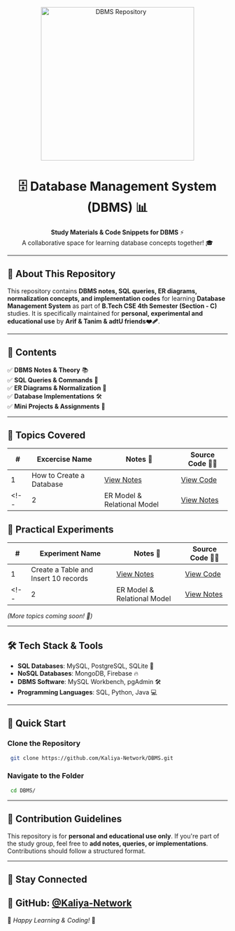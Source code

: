 <p align="center">
    <img src="https://github.com/CodeWithTanim/README-MANAGER/blob/main/dbms.gif" alt="DBMS Repository" style="max-width: 100%; height: auto; width: 350px;">
</p>

<h1 align="center">🗄️ Database Management System (DBMS) 📊</h1>
<p align="center">
    <b>Study Materials & Code Snippets for DBMS</b> ⚡<br>
    A collaborative space for learning database concepts together! 🎓
</p>

---

## **📖 About This Repository**
This repository contains **DBMS notes, SQL queries, ER diagrams, normalization concepts, and implementation codes** for learning **Database Management System** as part of **B.Tech CSE 4th Semester (Section - C)** studies. It is specifically maintained for **personal, experimental and educational use** by **Arif & Tanim & adtU friends❤️‍🩹**.

---

## **📌 Contents**
✅ **DBMS Notes & Theory** 📚  
✅ **SQL Queries & Commands** 💾  
✅ **ER Diagrams & Normalization** 🔄  
✅ **Database Implementations** 🛠️  
✅ **Mini Projects & Assignments** 📑  

---

## **📜 Topics Covered**

| #  | Excercise Name| Notes 📖 | Source Code 🧑‍💻 | 
|----|----------------------------------|---------|-----------------|
| 1  | How to Create a Database        | [View Notes](https://github.com/Kaliya-Network/DBMS/blob/main/Class%201%3A%20How%20to%20Create%20Database/Class%201%3A%20How%20to%20Create%20Database.md)      |  [View Code](https://github.com/Kaliya-Network/DBMS/blob/main/Class%201%3A%20How%20to%20Create%20Database/class1_code.sql)
<!-- | 2  | ER Model & Relational Model      | [View Notes]()       | [View Code]()              | -->
## **📜 Practical Experiments**
| #  | Experiment Name | Notes 📖 |  Source Code 🧑‍💻 | 
|----|----------------------------------|---------|-----------------|
| 1  | Create a Table and Insert 10 records         | [View Notes](https://github.com/Kaliya-Network/DBMS/blob/main/Exp%201%3A%20Create%20a%20Table%20and%20Insert%2010%20records/Exp%201%3A%20Create%20a%20Table%20and%20Insert%2010%20records.md)        | [View Code](https://github.com/Kaliya-Network/DBMS/blob/main/Exp%201%3A%20Create%20a%20Table%20and%20Insert%2010%20records/Exp1Code1.sql)
<!-- | 2  | ER Model & Relational Model      | [View Notes]()      | [View Code]() -->


*(More topics coming soon! 🚀)*

---

## **🛠️ Tech Stack & Tools**
- **SQL Databases**: MySQL, PostgreSQL, SQLite 💾  
- **NoSQL Databases**: MongoDB, Firebase 🔥  
- **DBMS Software**: MySQL Workbench, pgAdmin 🛠️  
- **Programming Languages**: SQL, Python, Java 💻  

---

## **🚀 Quick Start**
### **Clone the Repository**
```bash
 git clone https://github.com/Kaliya-Network/DBMS.git
```
### **Navigate to the Folder**
```bash
 cd DBMS/
```

---

## **🤝 Contribution Guidelines**
This repository is for **personal and educational use only**. If you're part of the study group, feel free to **add notes, queries, or implementations**. Contributions should follow a structured format.

---

## **📢 Stay Connected**
🔗 **GitHub**: [@Kaliya-Network](https://github.com/Kaliya-Network)  
---

📌 *Happy Learning & Coding!* 🚀
